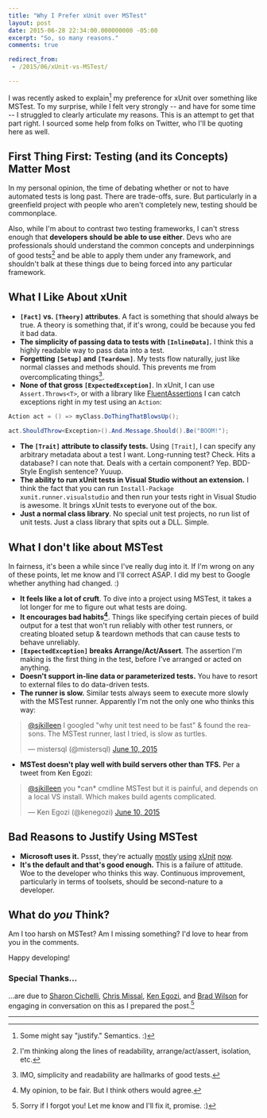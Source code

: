 ```yaml
---
title: "Why I Prefer xUnit over MSTest"
layout: post
date: 2015-06-28 22:34:00.000000000 -05:00
excerpt: "So, so many reasons."
comments: true

redirect_from:
 - /2015/06/xUnit-vs-MSTest/

---
```

I was recently asked to explain[^1] my preference for xUnit over something like MSTest. To my surprise, while I felt very strongly -- and have for some time -- I struggled to clearly articulate my reasons. This is an attempt to get that part right. I sourced some help from folks on Twitter, who I'll be quoting here as well.

## First Thing First: Testing (and its Concepts) Matter Most
In my personal opinion, the time of debating whether or not to have automated tests is long past. There are trade-offs, sure. But particularly in a greenfield project with people who aren't completely new, testing should be commonplace. 

Also, while I'm about to contrast two testing frameworks, I can't stress enough that **developers should be able to use either**. Devs who are professionals should understand the common concepts and underpinnings of good tests[^2] and be able to apply them under any framework, and shouldn't balk at these things due to being forced into any particular framework.


## What I Like About xUnit
* **`[Fact]` vs. `[Theory]` attributes**. A fact is something that should always be true. A theory is something that, if it's wrong, could be because you fed it bad data.
* **The simplicity of passing data to tests with `[InlineData]`.** I think this a highly readable way to pass data into a test. 
* **Forgetting `[Setup]` and `[Teardown]`**. My tests flow naturally, just like normal classes and methods should. This prevents me from overcomplicating things[^3].
* **None of that gross `[ExpectedException]`**. In xUnit, I can use `Assert.Throws<T>`, or with a library like [FluentAssertions](http://www.fluentassertions.com/) I can catch exceptions right in my test using an `Action`:

```csharp
Action act = () => myClass.DoThingThatBlowsUp();

act.ShouldThrow<Exception>().And.Message.Should().Be("BOOM!");
```

* **The `[Trait]` attribute to classify tests.** Using `[Trait]`, I can specify any arbitrary metadata about a test I want. Long-running test? Check. Hits a database? I can note that. Deals with a certain component? Yep. BDD-Style English sentence? Yuuup.
* **The ability to run xUnit tests in Visual Studio without an extension.** I think the fact that you can run `Install-Package xunit.runner.visualstudio` and then run your tests right in Visual Studio is awesome. It brings xUnit tests to everyone out of the box.
* **Just a normal class library**. No special unit test projects, no run list of unit tests. Just a class library that spits out a DLL. Simple.

## What I don't like about MSTest
In fairness, it's been a while since I've really dug into it. If I'm wrong on any of these points, let me know and I'll correct ASAP. I did my best to Google whether anything had changed. :)

* **It feels like a lot of cruft**. To dive into a project using MSTest, it takes a lot longer for me to figure out what tests are doing. 
* **It encourages bad habits[^4]**. Things like specifying certain pieces of build output for a test that won't run reliably with other test runners, or creating bloated setup & teardown methods that can cause tests to behave unreliably.
* **`[ExpectedException]` breaks Arrange/Act/Assert**. The assertion I'm making is the first thing in the test, before I've arranged or acted on anything. 
* **Doesn't support in-line data or parameterized tests.** You have to resort to external files to do data-driven tests. 
* **The runner is slow.** Similar tests always seem to execute more slowly with the MSTest runner. Apparently I'm not the only one who thinks this way:

<blockquote class="twitter-tweet" lang="en"><p lang="en" dir="ltr"><a href="https://twitter.com/sjkilleen">@sjkilleen</a> I googled &quot;why unit test need to be fast&quot; &amp; found the reasons. The MSTest runner, last I tried, is slow as turtles.</p>&mdash; mistersql (@mistersql) <a href="https://twitter.com/mistersql/status/608724039545270273">June 10, 2015</a></blockquote>

* **MSTest doesn't play well with build servers other than TFS.** Per a tweet from Ken Egozi: 

<blockquote class="twitter-tweet" lang="en"><p lang="en" dir="ltr"><a href="https://twitter.com/sjkilleen">@sjkilleen</a> you *can* cmdline MSTest but it is painful, and depends on a local VS install. Which makes build agents complicated.</p>&mdash; Ken Egozi (@kenegozi) <a href="https://twitter.com/kenegozi/status/608750807735914496">June 10, 2015</a></blockquote>

## Bad Reasons to Justify Using MSTest
* **Microsoft uses it.** Pssst, they're actually [mostly][mostly] [using][using] [xUnit][xunit] [now][now].
* **It's the default and that's good enough.** This is a failure of attitude. Woe to the developer who thinks this way. Continuous improvement, particularly in terms of toolsets, should be second-nature to a developer.

## What do *you* Think?
Am I too harsh on MSTest? Am I missing something? I'd love to hear from you in the comments.

Happy developing!

### Special Thanks...
...are due to [Sharon Cichelli](https://twitter.com/scichelli), [Chris Missal](https://twitter.com/ChrisMissal), [Ken Egozi](https://twitter.com/kenegozi), and [Brad Wilson](https://twitter.com/bradwilson) for engaging in conversation on this as I prepared the post.[^5]

----

[^1]: Some might say "justify." Semantics. :)
[^2]: I'm thinking along the lines of readability, arrange/act/assert, isolation, etc.
[^3]: IMO, simplicity and readability are hallmarks of good tests.
[^4]: My opinion, to be fair. But I think others would agree. 
[^5]: Sorry if I forgot you! Let me know and I'll fix it, promise. :)

[mostly]: https://github.com/aspnet/EntityFramework/search?utf8=%E2%9C%93&q=xunit
[using]: https://github.com/dotnet/corefx/search?utf8=%E2%9C%93&q=xunit
[xUnit]: https://github.com/dotnet/roslyn/search?utf8=%E2%9C%93&q=xunit
[now]: https://github.com/aspnet/Security/search?utf8=%E2%9C%93&q=xunit

<script async src="//platform.twitter.com/widgets.js" charset="utf-8"></script>
